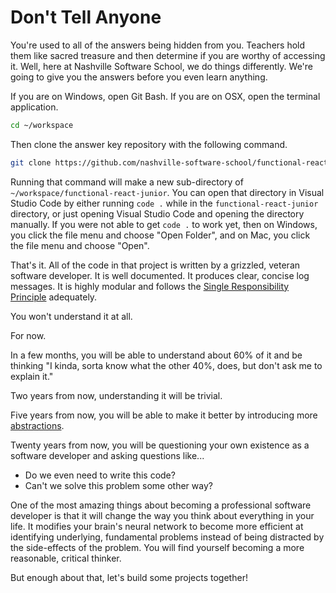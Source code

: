 # Don't Tell Anyone

You're used to all of the answers being hidden from you. Teachers hold them like sacred treasure and then determine if you are worthy of accessing it. Well, here at Nashville Software School, we do things differently. We're going to give you the answers before you even learn anything.

If you are on Windows, open Git Bash. If you are on OSX, open the terminal application.

```sh
cd ~/workspace
```

Then clone the answer key repository with the following command.

```sh
git clone https://github.com/nashville-software-school/functional-react-junior
```

Running that command will make a new sub-directory of `~/workspace/functional-react-junior`. You can open that directory in Visual Studio Code by either running `code .` while in the `functional-react-junior` directory, or just opening Visual Studio Code and opening the directory manually. If you were not able to get `code .` to work yet, then on Windows, you click the file menu and choose "Open Folder", and on Mac, you click the file menu and choose "Open".

That's it. All of the code in that project is written by a grizzled, veteran software developer. It is well documented. It produces clear, concise log messages. It is highly modular and follows the [Single Responsibility Principle](https://code.tutsplus.com/tutorials/solid-part-1-the-single-responsibility-principle--net-36074) adequately.

You won't understand it at all.

For now.

In a few months, you will be able to understand about 60% of it and be thinking "I kinda, sorta know what the other 40%, does, but don't ask me to explain it."

Two years from now, understanding it will be trivial.

Five years from now, you will be able to make it better by introducing more [abstractions](https://softwareengineering.stackexchange.com/a/230409).

Twenty years from now, you will be questioning your own existence as a software developer and asking questions like...

* Do we even need to write this code?
* Can't we solve this problem some other way?

One of the most amazing things about becoming a professional software developer is that it will change the way you think about everything in your life. It modifies your brain's neural network to become more efficient at identifying underlying, fundamental problems instead of being distracted by the side-effects of the problem. You will find yourself becoming a more reasonable, critical thinker.

But enough about that, let's build some projects together!